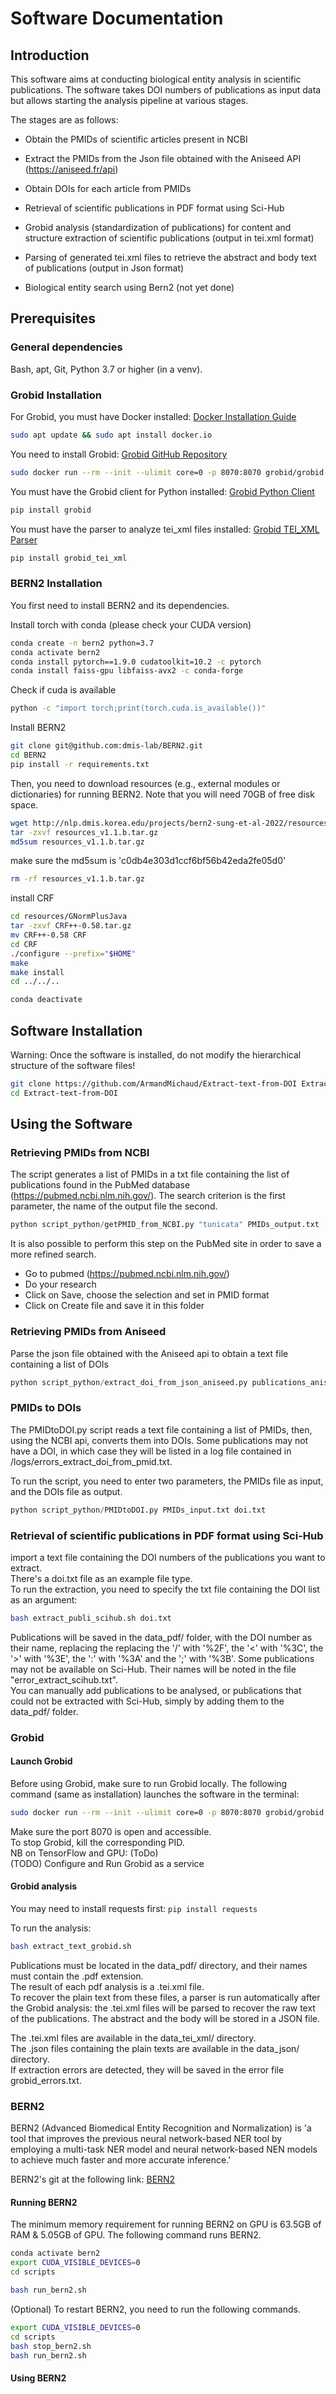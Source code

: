 
# Software Documentation

## Introduction

This software aims at conducting biological entity analysis in scientific publications. 
The software takes DOI numbers of publications as input data but allows starting the analysis pipeline at various stages. 

The stages are as follows:
- Obtain the PMIDs of scientific articles present in NCBI 
- Extract the PMIDs from the Json file obtained with the Aniseed API (https://aniseed.fr/api)
- Obtain DOIs for each article from PMIDs
- Retrieval of scientific publications in PDF format using Sci-Hub
- Grobid analysis (standardization of publications) for content and structure extraction of scientific publications (output in tei.xml format)
- Parsing of generated tei.xml files to retrieve the abstract and body text of publications (output in Json format)


- Biological entity search using Bern2 (not yet done)

## Prerequisites

### General dependencies 

Bash, apt, Git, Python 3.7 or higher (in a venv).

### Grobid Installation

For Grobid, you must have Docker installed: [Docker Installation Guide](https://docs.docker.com/desktop/install/ubuntu/)
```bash
sudo apt update && sudo apt install docker.io
```

You need to install Grobid: [Grobid GitHub Repository](https://github.com/kermitt2/grobid)
```bash
sudo docker run --rm --init --ulimit core=0 -p 8070:8070 grobid/grobid:0.8.0
```

You must have the Grobid client for Python installed: [Grobid Python Client](https://github.com/kermitt2/grobid_client_python/tree/master)
```bash
pip install grobid
```

You must have the parser to analyze tei_xml files installed: [Grobid TEI_XML Parser](https://gitlab.com/internetarchive/grobid_tei_xml)
```bash
pip install grobid_tei_xml
```

### BERN2 Installation
You first need to install BERN2 and its dependencies.

Install torch with conda (please check your CUDA version)
```bash
conda create -n bern2 python=3.7
conda activate bern2
conda install pytorch==1.9.0 cudatoolkit=10.2 -c pytorch
conda install faiss-gpu libfaiss-avx2 -c conda-forge
```

Check if cuda is available
```bash
python -c "import torch;print(torch.cuda.is_available())"
```

Install BERN2
```bash
git clone git@github.com:dmis-lab/BERN2.git
cd BERN2
pip install -r requirements.txt
```

Then, you need to download resources (e.g., external modules or dictionaries) for running BERN2. Note that you will need 70GB of free disk space. 
```bash
wget http://nlp.dmis.korea.edu/projects/bern2-sung-et-al-2022/resources_v1.1.b.tar.gz
tar -zxvf resources_v1.1.b.tar.gz
md5sum resources_v1.1.b.tar.gz
```

make sure the md5sum is 'c0db4e303d1ccf6bf56b42eda2fe05d0'
```bash
rm -rf resources_v1.1.b.tar.gz
```

install CRF 
```bash
cd resources/GNormPlusJava
tar -zxvf CRF++-0.58.tar.gz
mv CRF++-0.58 CRF
cd CRF
./configure --prefix="$HOME"
make
make install
cd ../../..

conda deactivate 
```

## Software Installation

Warning: Once the software is installed, do not modify the hierarchical structure of the software files!

```bash
git clone https://github.com/ArmandMichaud/Extract-text-from-DOI Extract-text-from-DOI
cd Extract-text-from-DOI
```

## Using the Software

### Retrieving PMIDs from NCBI

The script generates a list of PMIDs in a txt file containing the list of publications found in the PubMed database (https://pubmed.ncbi.nlm.nih.gov/). The search criterion is the first parameter, the name of the output file the second. 

```python
python script_python/getPMID_from_NCBI.py "tunicata" PMIDs_output.txt
```

It is also possible to perform this step on the PubMed site in order to save a more refined search. 
- Go to pubmed (https://pubmed.ncbi.nlm.nih.gov/)
- Do your research
- Click on Save, choose the selection and set in PMID format
- Click on Create file and save it in this folder 

### Retrieving PMIDs from Aniseed

Parse the json file obtained with the Aniseed api to obtain a text file containing a list of DOIs

```python
python script_python/extract_doi_from_json_aniseed.py publications_aniseed.json doi_aniseed.txt
```


### PMIDs to DOIs

The PMIDtoDOI.py script reads a text file containing a list of PMIDs, then, using the NCBI api, converts them into DOIs. Some publications may not have a DOI, in which case they will be listed in a log file contained in /logs/errors_extract_doi_from_pmid.txt.

To run the script, you need to enter two parameters, the PMIDs file as input, and the DOIs file as output. 

```python
python script_python/PMIDtoDOI.py PMIDs_input.txt doi.txt
```


### Retrieval of scientific publications in PDF format using Sci-Hub

import a text file containing the DOI numbers of the publications you want to extract.  
There's a doi.txt file as an example file type.  
To run the extraction, you need to specify the txt file containing the DOI list as an argument:  

```bash
bash extract_publi_scihub.sh doi.txt
```

Publications will be saved in the data_pdf/ folder, with the DOI number as their name, replacing the replacing the '/' with '%2F', the '<' with '%3C', the '>' with '%3E', the ':' with '%3A' and the ';' with '%3B'. 
Some publications may not be available on Sci-Hub. Their names will be noted in the file "error_extract_scihub.txt".  
You can manually add publications to be analysed, or publications that could not be extracted with Sci-Hub, simply by adding them to the data_pdf/ folder.  

### Grobid

#### Launch Grobid
Before using Grobid, make sure to run Grobid locally. The following command (same as installation) launches the software in the terminal:  
```bash
sudo docker run --rm --init --ulimit core=0 -p 8070:8070 grobid/grobid:0.8.0&
```
Make sure the port 8070 is open and accessible.  
To stop Grobid, kill the corresponding PID.  
NB on TensorFlow and GPU:  (ToDo)  
(TODO) Configure and Run Grobid as a service  


#### Grobid analysis 
You may need to install requests first: `pip install requests`  

To run the analysis:
```bash
bash extract_text_grobid.sh
```

Publications must be located in the data_pdf/ directory, and their names must contain the .pdf extension.  
The result of each pdf analysis is a .tei.xml file.   
To recover the plain text from these files, a parser is run automatically after the Grobid analysis: the .tei.xml files will be parsed to recover the raw text of the publications. The abstract and the body will be stored in a JSON file.  

The .tei.xml files are available in the data_tei_xml/ directory.  
The .json files containing the plain texts are available in the data_json/ directory.  
If extraction errors are detected, they will be saved in the error file grobid_errors.txt. 



### BERN2

BERN2 (Advanced Biomedical Entity Recognition and Normalization) is 'a tool that improves the previous neural network-based NER tool by employing a multi-task NER model and neural network-based NEN models to achieve much faster and more accurate inference.'

BERN2's git at the following link: [BERN2](https://github.com/dmis-lab/BERN2/blob/main/README.md)
 

#### Running BERN2

The minimum memory requirement for running BERN2 on GPU is 63.5GB of RAM & 5.05GB of GPU. The following command runs BERN2.

```bash
conda activate bern2
export CUDA_VISIBLE_DEVICES=0
cd scripts

bash run_bern2.sh
```

(Optional) To restart BERN2, you need to run the following commands.

```bash
export CUDA_VISIBLE_DEVICES=0
cd scripts
bash stop_bern2.sh
bash run_bern2.sh
```

#### Using BERN2


 




